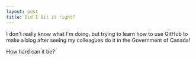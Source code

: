 ```yaml
---
layout: post
title: Did I Git it right?
---
```


I don't really know what I'm doing, but trying to learn how to use GitHub to make a blog after seeing my colleagues do it in the Government of Canada! 


How hard can it be? 

